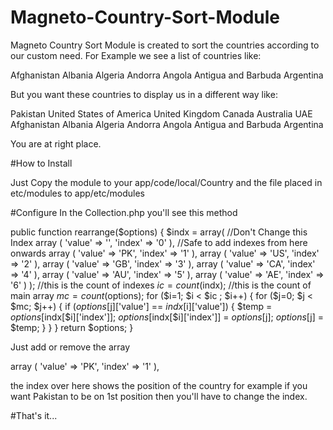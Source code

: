 ﻿# Magneto-Country-Sort-Module
Magneto Country Sort Module is created to sort the countries according to our custom need.
For Example we see a list of countries like:

Afghanistan
Albania
Algeria
Andorra
Angola
Antigua and Barbuda
Argentina

But you want these countries to display us in a different way like:

Pakistan
United States of America
United Kingdom
Canada
Australia
UAE
Afghanistan
Albania
Algeria
Andorra
Angola
Antigua and Barbuda
Argentina

You are at right place.

#How to Install

Just Copy the module to your app/code/local/Country and the file placed in etc/modules to app/etc/modules

#Configure
In the Collection.php you'll see this method

public function rearrange($options)
{
	$indx = array(
		//Don't Change this Index
		array
        (
            'value' => '',
            'index' => '0'
        ),
		//Safe to add indexes from here onwards
		array
        (
            'value' => 'PK',
            'index' => '1'
        ),
        array
        (
            'value' => 'US',
            'index' => '2'
        ),
        array
        (
            'value' => 'GB',
            'index' => '3'
        ),
    	array
        (
            'value' => 'CA',
            'index' => '4'
        ),
    	array
        (
            'value' => 'AU',
            'index' => '5'
        ),
    	array
        (
            'value' => 'AE',
            'index' => '6'
        )
    );
    //this is the count of indexes
	$ic = count($indx);
	//this is the count of main array
	$mc = count($options);
	for ($i=1; $i < $ic ; $i++) { 
		for ($j=0; $j < $mc; $j++) { 
			if ($options[$j]['value'] == $indx[$i]['value']) {
				$temp = $options[$indx[$i]['index']];
				$options[$indx[$i]['index']] = $options[$j];
				$options[$j] = $temp;
			}
		}
	}
	return $options;
}

Just add or remove the array

array
(
    'value' => 'PK',
    'index' => '1'
),

the index over here shows the position of the country for example if you want Pakistan to be on 1st position then you'll have to change the index.

#That's it...
